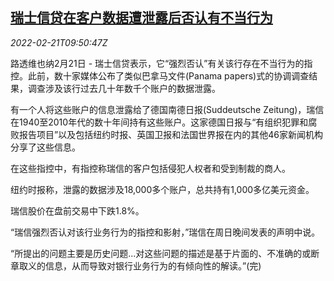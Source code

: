 <!--1645437663000-->
[瑞士信贷在客户数据遭泄露后否认有不当行为](https://cn.reuters.com/article/credit-suisse-customer-data-leak-0221-idCNKBS2KQ0SC)
------

<div><i>2022-02-21T09:50:47Z</i></div><p>路透维也纳2月21日 - 瑞士信贷表示，它“强烈否认”有关该行存在不当行为的指控。此前，数十家媒体公布了类似巴拿马文件(Panama papers)式的协调调查结果，调查涉及该行过去几十年数千个账户的数据泄露。</p><p>有一个人将这些账户的信息泄露给了德国南德日报(Suddeutsche Zeitung)，瑞信在1940至2010年代的数十年间持有这些账户。这家德国日报与“有组织犯罪和腐败报告项目”以及包括纽约时报、英国卫报和法国世界报在内的其他46家新闻机构分享了这些信息。</p><p>在这些指控中，有指控称瑞信的客户包括侵犯人权者和受到制裁的商人。</p><p>纽约时报称，泄露的数据涉及18,000多个账户，总共持有1,000多亿美元资金。</p><p>瑞信股价在盘前交易中下跌1.8%。</p><p>“瑞信强烈否认对该行业务行为的指控和影射，”瑞信在周日晚间发表的声明中说。</p><p>“所提出的问题主要是历史问题...对这些问题的描述是基于片面的、不准确的或断章取义的信息，从而导致对银行业务行为的有倾向性的解读。”(完)</p>
